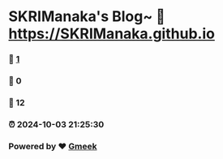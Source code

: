 # SKRIManaka's Blog~ :link: https://SKRIManaka.github.io 
### :page_facing_up: [1](https://SKRIManaka.github.io/tag.html) 
### :speech_balloon: 0 
### :hibiscus: 12 
### :alarm_clock: 2024-10-03 21:25:30 
### Powered by :heart: [Gmeek](https://github.com/Meekdai/Gmeek)
